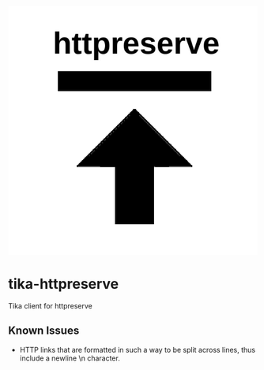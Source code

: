 <div>
<p align="center">
<img id="logo" src="https://github.com/httpreserve/httpreserve/raw/master/src/images/httpreserve-logo.png" alt="httpreserve"/>
</p>
</div>

# tika-httpreserve

Tika client for httpreserve

## Known Issues

* HTTP links that are formatted in such a way to be split across lines, thus include a newline \n character. 
